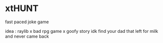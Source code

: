 # xtHUNT
fast paced joke game

idea :
raylib x bad rpg game x goofy story idk find your dad that left for milk and never came back
